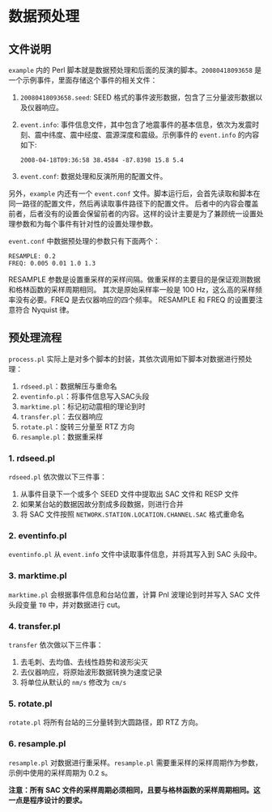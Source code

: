 # 数据预处理

## 文件说明

`example` 内的 Perl 脚本就是数据预处理和后面的反演的脚本。`20080418093658` 是一个示例事件，里面存储这个事件的相关文件：

1.  `20080418093658.seed`:  SEED 格式的事件波形数据，包含了三分量波形数据以及仪器响应。
2.  `event.info`: 事件信息文件，其中包含了地震事件的基本信息，依次为发震时刻、震中纬度、震中经度、震源深度和震级。示例事件的 `event.info` 的内容如下:

        2008-04-18T09:36:58 38.4584 -87.8398 15.8 5.4

3. `event.conf`: 数据处理和反演所用的配置文件。

另外，`example` 内还有一个 `event.conf` 文件。脚本运行后，会首先读取和脚本在同一路径的配置文件，然后再读取事件路径下的配置文件。
后者中的内容会覆盖前者，后者没有的设置会保留前者的内容。这样的设计主要是为了兼顾统一设置处理参数和为每个事件有针对性的设置处理参数。

`event.conf` 中数据预处理的参数只有下面两个：

    RESAMPLE: 0.2
    FREQ: 0.005 0.01 1.0 1.3

RESAMPLE 参数是设置重采样的采样间隔。做重采样的主要目的是保证观测数据和格林函数的采样周期相同。
其次是原始采样率一般是 100 Hz，这么高的采样频率没有必要。FREQ 是去仪器响应的四个频率。
RESAMPLE 和 FREQ 的设置要注意符合 Nyquist 律。

## 预处理流程

`process.pl` 实际上是对多个脚本的封装，其依次调用如下脚本对数据进行预处理：

1.  `rdseed.pl`：数据解压与重命名
2.  `eventinfo.pl`：将事件信息写入SAC头段
3.  `marktime.pl`：标记初动震相的理论到时
4.  `transfer.pl`：去仪器响应
5.  `rotate.pl`：旋转三分量至 RTZ 方向
6.  `resample.pl`：数据重采样

### 1. rdseed.pl

`rdseed.pl` 依次做以下三件事：

1.  从事件目录下一个或多个 SEED 文件中提取出 SAC 文件和 RESP 文件
2.  如果某台站的数据因故分割成多段数据，则进行合并
3.  将 SAC 文件按照 `NETWORK.STATION.LOCATION.CHANNEL.SAC` 格式重命名

### 2. eventinfo.pl

`eventinfo.pl` 从 `event.info` 文件中读取事件信息，并将其写入到 SAC 头段中。

### 3. marktime.pl

`marktime.pl` 会根据事件信息和台站位置，计算 Pnl 波理论到时并写入 SAC 文件头段变量 `T0` 中，并对数据进行 cut。

### 4. transfer.pl

`transfer` 依次做以下三件事：

1. 去毛刺、去均值、去线性趋势和波形尖灭
2. 去仪器响应，将原始波形数据转换为速度记录
3. 将单位从默认的 `nm/s` 修改为 `cm/s`

### 5. rotate.pl

`rotate.pl` 将所有台站的三分量转到大圆路径，即 RTZ 方向。

### 6. resample.pl

`resample.pl` 对数据进行重采样。`resample.pl` 需要重采样的采样周期作为参数，示例中使用的采样周期为 0.2 s。

**注意：所有 SAC 文件的采样周期必须相同，且要与格林函数的采样周期相同。这一点是程序设计的要求。**
